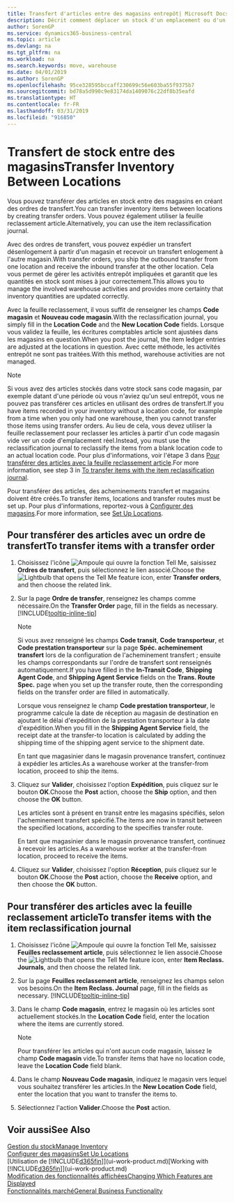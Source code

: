 ```yaml
---
title: Transfert d'articles entre des magasins entrepôt| Microsoft Docs
description: Décrit comment déplacer un stock d'un emplacement ou d'un entrepôt à un autre soit avec la feuille reclassement soit à l'aide des ordres de transfert.
author: SorenGP
ms.service: dynamics365-business-central
ms.topic: article
ms.devlang: na
ms.tgt_pltfrm: na
ms.workload: na
ms.search.keywords: move, warehouse
ms.date: 04/01/2019
ms.author: SorenGP
ms.openlocfilehash: 95ce328595bccaff230699c56e603ba55f9375b7
ms.sourcegitcommit: bd78a5d990c9e83174da1409076c22df8b35eafd
ms.translationtype: HT
ms.contentlocale: fr-FR
ms.lasthandoff: 03/31/2019
ms.locfileid: "916850"
---
```

# <a name="transfer-inventory-between-locations"></a><span data-ttu-id="d50bd-103">Transfert de stock entre des magasins</span><span class="sxs-lookup"><span data-stu-id="d50bd-103">Transfer Inventory Between Locations</span></span>
<span data-ttu-id="d50bd-104">Vous pouvez transférer des articles en stock entre des magasins en créant des ordres de transfert.</span><span class="sxs-lookup"><span data-stu-id="d50bd-104">You can transfer inventory items between locations by creating transfer orders.</span></span> <span data-ttu-id="d50bd-105">Vous pouvez également utiliser la feuille reclassement article.</span><span class="sxs-lookup"><span data-stu-id="d50bd-105">Alternatively, you can use the item reclassification journal.</span></span>

<span data-ttu-id="d50bd-106">Avec des ordres de transfert, vous pouvez expédier un transfert désenlogement à partir d'un magasin et recevoir un transfert enlogement à l'autre magasin.</span><span class="sxs-lookup"><span data-stu-id="d50bd-106">With transfer orders, you ship the outbound transfer from one location and receive the inbound transfer at the other location.</span></span> <span data-ttu-id="d50bd-107">Cela vous permet de gérer les activités entrepôt impliquées et garantit que les quantités en stock sont mises à jour correctement.</span><span class="sxs-lookup"><span data-stu-id="d50bd-107">This allows you to manage the involved warehouse activities and provides more certainty that inventory quantities are updated correctly.</span></span>

<span data-ttu-id="d50bd-108">Avec la feuille reclassement, il vous suffit de renseigner les champs **Code magasin** et **Nouveau code magasin**.</span><span class="sxs-lookup"><span data-stu-id="d50bd-108">With the reclassification journal, you simply fill in the **Location Code** and the **New Location Code** fields.</span></span> <span data-ttu-id="d50bd-109">Lorsque vous validez la feuille, les écritures comptables article sont ajustées dans les magasins en question.</span><span class="sxs-lookup"><span data-stu-id="d50bd-109">When you post the journal, the item ledger entries are adjusted at the locations in question.</span></span> <span data-ttu-id="d50bd-110">Avec cette méthode, les activités entrepôt ne sont pas traitées.</span><span class="sxs-lookup"><span data-stu-id="d50bd-110">With this method, warehouse activities are not managed.</span></span>

> [!NOTE]  
>   <span data-ttu-id="d50bd-111">Si vous avez des articles stockés dans votre stock sans code magasin, par exemple datant d'une période où vous n'aviez qu'un seul entrepôt, vous ne pouvez pas transférer ces articles en utilisant des ordres de transfert.</span><span class="sxs-lookup"><span data-stu-id="d50bd-111">If you have items recorded in your inventory without a location code, for example from a time when you only had one warehouse, then you cannot transfer those items using transfer orders.</span></span> <span data-ttu-id="d50bd-112">Au lieu de cela, vous devez utiliser la feuille reclassement pour reclasser les articles à partir d'un code magasin vide ver un code d'emplacement réel.</span><span class="sxs-lookup"><span data-stu-id="d50bd-112">Instead, you must use the reclassification journal to reclassify the items from a blank location code to an actual location code.</span></span>  <span data-ttu-id="d50bd-113">Pour plus d'informations, voir l'étape 3 dans [Pour transférer des articles avec la feuille reclassement article](inventory-how-transfer-between-locations.md#to-transfer-items-with-the-item-reclassification-journal).</span><span class="sxs-lookup"><span data-stu-id="d50bd-113">For more information, see step 3 in [To transfer items with the item reclassification journal](inventory-how-transfer-between-locations.md#to-transfer-items-with-the-item-reclassification-journal).</span></span>

<span data-ttu-id="d50bd-114">Pour transférer des articles, des acheminements transfert et magasins doivent être créés.</span><span class="sxs-lookup"><span data-stu-id="d50bd-114">To transfer items, locations and transfer routes must be set up.</span></span> <span data-ttu-id="d50bd-115">Pour plus d'informations, reportez-vous à [Configurer des magasins](inventory-how-setup-locations.md).</span><span class="sxs-lookup"><span data-stu-id="d50bd-115">For more information, see [Set Up Locations](inventory-how-setup-locations.md).</span></span>

## <a name="to-transfer-items-with-a-transfer-order"></a><span data-ttu-id="d50bd-116">Pour transférer des articles avec un ordre de transfert</span><span class="sxs-lookup"><span data-stu-id="d50bd-116">To transfer items with a transfer order</span></span>
1. <span data-ttu-id="d50bd-117">Choisissez l'icône ![Ampoule qui ouvre la fonction Tell Me](media/ui-search/search_small.png "Dites-moi ce que vous voulez faire"), saisissez **Ordres de transfert**, puis sélectionnez le lien associé.</span><span class="sxs-lookup"><span data-stu-id="d50bd-117">Choose the ![Lightbulb that opens the Tell Me feature](media/ui-search/search_small.png "Tell me what you want to do") icon, enter **Transfer orders**, and then choose the related link.</span></span>
2. <span data-ttu-id="d50bd-118">Sur la page **Ordre de transfer**, renseignez les champs comme nécessaire.</span><span class="sxs-lookup"><span data-stu-id="d50bd-118">On the **Transfer Order** page, fill in the fields as necessary.</span></span> [!INCLUDE[tooltip-inline-tip](includes/tooltip-inline-tip_md.md)]

    > [!NOTE]  
    >   <span data-ttu-id="d50bd-119">Si vous avez renseigné les champs **Code transit**, **Code transporteur**, et **Code prestation transporteur** sur la page **Spéc. acheminement transfert** lors de la configuration de l'acheminement transfert ; ensuite les champs correspondants sur l'ordre de transfert sont renseignés automatiquement.</span><span class="sxs-lookup"><span data-stu-id="d50bd-119">If you have filled in the **In-Transit Code**, **Shipping Agent Code**, and **Shipping Agent Service** fields on the **Trans. Route Spec.** page when you set up the transfer route, then the corresponding fields on the transfer order are filled in automatically.</span></span>

    <span data-ttu-id="d50bd-120">Lorsque vous renseignez le champ **Code prestation transporteur**, le programme calcule la date de réception au magasin de destination en ajoutant le délai d'expédition de la prestation transporteur à la date d'expédition.</span><span class="sxs-lookup"><span data-stu-id="d50bd-120">When you fill in the **Shipping Agent Service** field, the receipt date at the transfer-to location is calculated by adding the shipping time of the shipping agent service to the shipment date.</span></span>

    <span data-ttu-id="d50bd-121">En tant que magasinier dans le magasin provenance transfert, continuez à expédier les articles.</span><span class="sxs-lookup"><span data-stu-id="d50bd-121">As a warehouse worker at the transfer-from location, proceed to ship the items.</span></span>
3. <span data-ttu-id="d50bd-122">Cliquez sur **Valider**, choisissez l'option **Expédition**, puis cliquez sur le bouton **OK**.</span><span class="sxs-lookup"><span data-stu-id="d50bd-122">Choose the **Post** action, choose the **Ship** option, and then choose the **OK** button.</span></span>

    <span data-ttu-id="d50bd-123">Les articles sont à présent en transit entre les magasins spécifiés, selon l'acheminement transfert spécifié.</span><span class="sxs-lookup"><span data-stu-id="d50bd-123">The items are now in transit between the specified locations, according to the specifies transfer route.</span></span>

    <span data-ttu-id="d50bd-124">En tant que magasinier dans le magasin provenance transfert, continuez à recevoir les articles.</span><span class="sxs-lookup"><span data-stu-id="d50bd-124">As a warehouse worker at the transfer-from location, proceed to receive the items.</span></span>
4. <span data-ttu-id="d50bd-125">Cliquez sur **Valider**, choisissez l'option **Réception**, puis cliquez sur le bouton **OK**.</span><span class="sxs-lookup"><span data-stu-id="d50bd-125">Choose the **Post** action, choose the **Receive** option, and then choose the **OK** button.</span></span>

## <a name="to-transfer-items-with-the-item-reclassification-journal"></a><span data-ttu-id="d50bd-126">Pour transférer des articles avec la feuille reclassement article</span><span class="sxs-lookup"><span data-stu-id="d50bd-126">To transfer items with the item reclassification journal</span></span>
1. <span data-ttu-id="d50bd-127">Choisissez l'icône ![Ampoule qui ouvre la fonction Tell Me](media/ui-search/search_small.png "Dites-moi ce que vous voulez faire"), saisissez **Feuilles reclassement article**, puis sélectionnez le lien associé.</span><span class="sxs-lookup"><span data-stu-id="d50bd-127">Choose the ![Lightbulb that opens the Tell Me feature](media/ui-search/search_small.png "Tell me what you want to do") icon, enter **Item Reclass. Journals**, and then choose the related link.</span></span>
2. <span data-ttu-id="d50bd-128">Sur la page **Feuilles reclassement article**, renseignez les champs selon vos besoins.</span><span class="sxs-lookup"><span data-stu-id="d50bd-128">On the **Item Reclass. Journal** page, fill in the fields as necessary.</span></span> [!INCLUDE[tooltip-inline-tip](includes/tooltip-inline-tip_md.md)]
3. <span data-ttu-id="d50bd-129">Dans le champ **Code magasin**, entrez le magasin où les articles sont actuellement stockés.</span><span class="sxs-lookup"><span data-stu-id="d50bd-129">In the **Location Code** field, enter the location where the items are currently stored.</span></span>

    > [!NOTE]  
    >   <span data-ttu-id="d50bd-130">Pour transférer les articles qui n'ont aucun code magasin, laissez le champ **Code magasin** vide.</span><span class="sxs-lookup"><span data-stu-id="d50bd-130">To transfer items that have no location code, leave the **Location Code** field blank.</span></span>
4. <span data-ttu-id="d50bd-131">Dans le champ **Nouveau Code magasin**, indiquez le magasin vers lequel vous souhaitez transférer les articles.</span><span class="sxs-lookup"><span data-stu-id="d50bd-131">In the **New Location Code** field, enter the location that you want to transfer the items to.</span></span>
5. <span data-ttu-id="d50bd-132">Sélectionnez l'action **Valider**.</span><span class="sxs-lookup"><span data-stu-id="d50bd-132">Choose the **Post** action.</span></span>

## <a name="see-also"></a><span data-ttu-id="d50bd-133">Voir aussi</span><span class="sxs-lookup"><span data-stu-id="d50bd-133">See Also</span></span>
[<span data-ttu-id="d50bd-134">Gestion du stock</span><span class="sxs-lookup"><span data-stu-id="d50bd-134">Manage Inventory</span></span>](inventory-manage-inventory.md)  
[<span data-ttu-id="d50bd-135">Configurer des magasins</span><span class="sxs-lookup"><span data-stu-id="d50bd-135">Set Up Locations</span></span>](inventory-how-setup-locations.md)  
<span data-ttu-id="d50bd-136">[Utilisation de [!INCLUDE[d365fin](includes/d365fin_md.md)]](ui-work-product.md)</span><span class="sxs-lookup"><span data-stu-id="d50bd-136">[Working with [!INCLUDE[d365fin](includes/d365fin_md.md)]](ui-work-product.md)</span></span>  
[<span data-ttu-id="d50bd-137">Modification des fonctionnalités affichées</span><span class="sxs-lookup"><span data-stu-id="d50bd-137">Changing Which Features are Displayed</span></span>](ui-experiences.md)  
[<span data-ttu-id="d50bd-138">Fonctionnalités marché</span><span class="sxs-lookup"><span data-stu-id="d50bd-138">General Business Functionality</span></span>](ui-across-business-areas.md)
